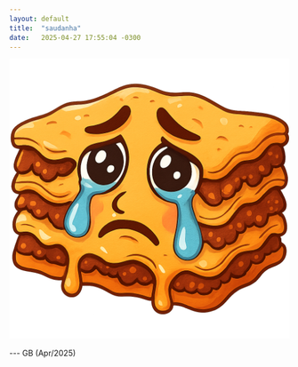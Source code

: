 ```yaml
---
layout: default
title:  "saudanha"
date:   2025-04-27 17:55:04 -0300
---
```


<img src="/assets/images/saudanha.png" alt="saudade de lasanha" />

--- GB (Apr/2025)
